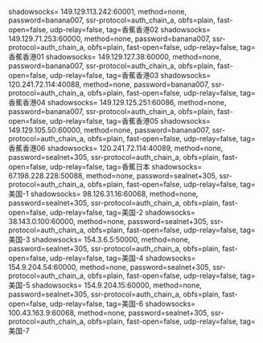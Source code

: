 shadowsocks= 149.129.113.242:60001, method=none, password=banana007, ssr-protocol=auth_chain_a, obfs=plain, fast-open=false, udp-relay=false, tag=香蕉香港02
shadowsocks= 149.129.71.253:60000, method=none, password=banana007, ssr-protocol=auth_chain_a, obfs=plain, fast-open=false, udp-relay=false, tag=香蕉香港01
shadowsocks= 149.129.127.38:60000, method=none, password=banana007, ssr-protocol=auth_chain_a, obfs=plain, fast-open=false, udp-relay=false, tag=香蕉香港03
shadowsocks= 120.241.72.114:40088, method=none, password=banana007, ssr-protocol=auth_chain_a, obfs=plain, fast-open=false, udp-relay=false, tag=香蕉香港04
shadowsocks= 149.129.125.251:60086, method=none, password=banana007, ssr-protocol=auth_chain_a, obfs=plain, fast-open=false, udp-relay=false, tag=香蕉香港05
shadowsocks= 149.129.105.50:60000, method=none, password=banana007, ssr-protocol=auth_chain_a, obfs=plain, fast-open=false, udp-relay=false, tag=香蕉香港06
shadowsocks= 120.241.72.114:40089, method=none, password=sealnet+305, ssr-protocol=auth_chain_a, obfs=plain, fast-open=false, udp-relay=false, tag=香蕉日本
shadowsocks= 67.198.228.228:50088, method=none, password=sealnet+305, ssr-protocol=auth_chain_a, obfs=plain, fast-open=false, udp-relay=false, tag=美国-1
shadowsocks= 98.126.31.16:60068, method=none, password=sealnet+305, ssr-protocol=auth_chain_a, obfs=plain, fast-open=false, udp-relay=false, tag=美国-2
shadowsocks= 38.143.0.100:60000, method=none, password=sealnet+305, ssr-protocol=auth_chain_a, obfs=plain, fast-open=false, udp-relay=false, tag=美国-3
shadowsocks= 154.3.6.5:50000, method=none, password=sealnet+305, ssr-protocol=auth_chain_a, obfs=plain, fast-open=false, udp-relay=false, tag=美国-4
shadowsocks= 154.9.204.54:60000, method=none, password=sealnet+305, ssr-protocol=auth_chain_a, obfs=plain, fast-open=false, udp-relay=false, tag=美国-5
shadowsocks= 154.9.204.15:60000, method=none, password=sealnet+305, ssr-protocol=auth_chain_a, obfs=plain, fast-open=false, udp-relay=false, tag=美国-6
shadowsocks= 100.43.163.9:60068, method=none, password=sealnet+305, ssr-protocol=auth_chain_a, obfs=plain, fast-open=false, udp-relay=false, tag=美国-7
